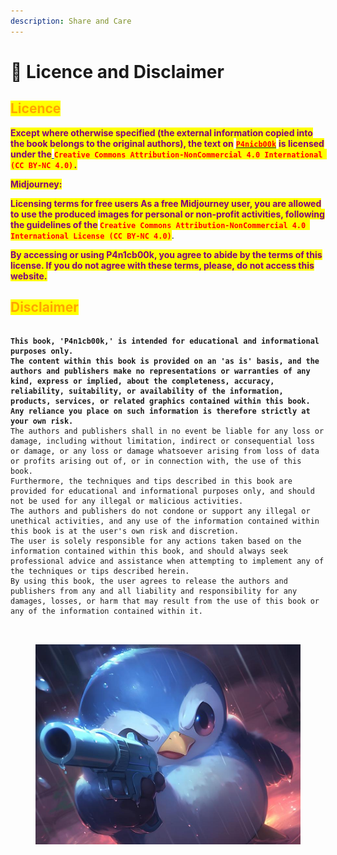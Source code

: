 ```yaml
---
description: Share and Care
---
```


# 🚨 Licence and Disclaimer

## <mark style="color:orange;">Licence</mark>&#x20;

<mark style="color:purple;">**Except where otherwise specified (the external information copied into the book belongs to the original authors), the text on**</mark> [<mark style="color:red;">**`P4nicb00k`**</mark>](https://panic-thread.gitbook.io/p4n1cb00k) <mark style="color:purple;">**is licensed under the**</mark>[ ](https://creativecommons.org/licenses/by-nc/4.0/)<mark style="color:red;">**`Creative Commons Attribution-NonCommercial 4.0 International (CC BY-NC 4.0)`**</mark><mark style="color:purple;">**`.`**</mark>

<mark style="color:purple;">**Midjourney:**</mark>

<mark style="color:purple;">**Licensing terms for free users As a free Midjourney user, you are allowed to use the produced images for personal or non-profit activities, following the guidelines of the**</mark>**&#x20;**<mark style="color:red;">**`Creative Commons Attribution-NonCommercial 4.0 International License (CC BY-NC 4.0)`**</mark>.

<mark style="color:purple;">**By accessing or using P4n1cb00k, you agree to abide by the terms of this license. If you do not agree with these terms, please, do not access this website.**</mark>

## <mark style="color:orange;">**Disclaimer**</mark>

<pre><code><strong>
</strong><strong>This book, 'P4n1cb00k,' is intended for educational and informational purposes only.
</strong><strong>The content within this book is provided on an 'as is' basis, and the authors and publishers make no representations or warranties of any kind, express or implied, about the completeness, accuracy, reliability, suitability, or availability of the information, products, services, or related graphics contained within this book.
</strong><strong>Any reliance you place on such information is therefore strictly at your own risk.
</strong>The authors and publishers shall in no event be liable for any loss or damage, including without limitation, indirect or consequential loss or damage, or any loss or damage whatsoever arising from loss of data or profits arising out of, or in connection with, the use of this book.
Furthermore, the techniques and tips described in this book are provided for educational and informational purposes only, and should not be used for any illegal or malicious activities.
The authors and publishers do not condone or support any illegal or unethical activities, and any use of the information contained within this book is at the user's own risk and discretion.
The user is solely responsible for any actions taken based on the information contained within this book, and should always seek professional advice and assistance when attempting to implement any of the techniques or tips described herein.
By using this book, the user agrees to release the authors and publishers from any and all liability and responsibility for any damages, losses, or harm that may result from the use of this book or any of the information contained within it.
 

</code></pre>

<figure><img src="../.gitbook/assets/KittenHugs_close_up_a_little_blue_penguin_holding_a_gun_pointin_275eafdd-241f-488c-8a04-f7e3d81b0cd6.jpeg" alt=""><figcaption></figcaption></figure>
